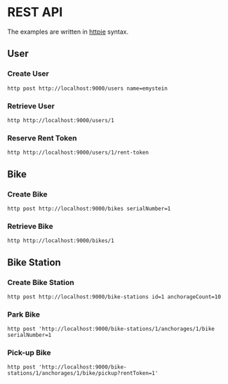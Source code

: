 # REST API
The examples are written in [httpie](https://httpie.org/) syntax.

## User


### Create User
```
http post http://localhost:9000/users name=emystein
```

### Retrieve User
```
http http://localhost:9000/users/1
```

### Reserve Rent Token
```
http http://localhost:9000/users/1/rent-token
```

## Bike

### Create Bike
```
http post http://localhost:9000/bikes serialNumber=1
```

### Retrieve Bike
```
http http://localhost:9000/bikes/1
```

## Bike Station

### Create Bike Station
```
http post http://localhost:9000/bike-stations id=1 anchorageCount=10
```

### Park Bike
```
http post 'http://localhost:9000/bike-stations/1/anchorages/1/bike serialNumber=1
```

### Pick-up Bike
```
http post 'http://localhost:9000/bike-stations/1/anchorages/1/bike/pickup?rentToken=1'
```

